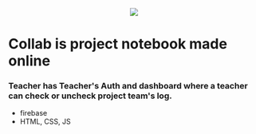 <p align="center">
  <img src="https://user-images.githubusercontent.com/41678651/74236571-862dc100-4cf7-11ea-8d3c-f8dd518a5f2f.png">
</p>

# Collab is project notebook made online
### Teacher has Teacher's Auth and dashboard where a teacher can check or uncheck project team's log.

* firebase
* HTML, CSS, JS
